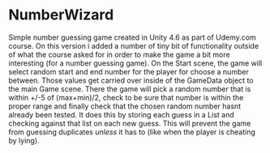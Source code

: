 # NumberWizard
Simple number guessing game created in Unity 4.6 as part of Udemy.com course. On this version i added a number of tiny bit of functionality outside of what the course asked for in order to make the game a bit more interesting (for a number guessing game).
On the Start scene, the game will select random start and end number for the player for choose a number between. Those values get carried over inside of the GameData object to the main Game scene. There the game will pick a random number that is within +/-5 of (max+min)/2, check to be sure that number is within the proper range and finally check that the chosen random number hasnt already been tested. It does this by storing each guess in a List<int> and checking against that list on each new guess. This will prevent the game from guessing duplicates *unless* it has to (like when the player is cheating by lying).

